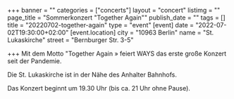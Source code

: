 +++
banner = ""
categories = ["concerts"]
layout = "concert"
listimg = ""
page_title = "Sommerkonzert \"Together Again\""
publish_date = ""
tags = []
title = "20220702-together-again"
type = "event"
[event]
date = "2022-07-02T19:30:00+02:00"
[event.location]
city = "10963 Berlin"
name = "St. Lukaskirche"
street = "Bernburger Str. 3-5"

+++
Mit dem Motto "Together Again » feiert WAYS das erste große Konzert seit der Pandemie.

Die St. Lukaskirche ist in der Nähe des Anhalter Bahnhofs.

Das Konzert beginnt um 19.30 Uhr (bis ca. 21 Uhr ohne Pause).